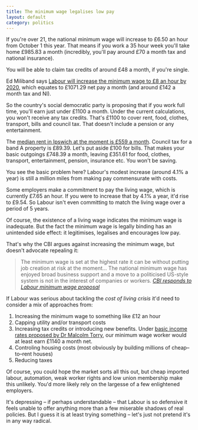 ```yaml
---
title: The minimum wage legalises low pay
layout: default
category: politics
---
```


If you're over 21, the national minimum wage will increase to &pound;6.50 an hour from October 1 this year. That means if you work a 35 hour week you'll take home &pound;985.83 a month (incredibly, you'll pay around &pound;70 a month tax and national insurance).

You will be able to claim tax credits of around &pound;48 a month, if you're single.

Ed Miliband says <a href="http://www.theguardian.com/society/2014/sep/20/miliband-pledges-rise-poorest-workers-labour-uk">Labour will increase the minimum wage to &pound;8 an hour by 2020</a>, which equates to &pound;1071.29 net pay a month (and around &pound;142 a month tax and NI).

So the country's social democratic party is proposing that if you work full time, you'll earn just under &pound;1100 a month. Under the current calculations, you won't receive any tax credits. That's &pound;1100 to cover rent, food, clothes, transport, bills and council tax. That doesn't include a pension or any entertainment.

The <a href="http://www.home.co.uk/for_rent/ipswich/current_rents?location=ipswich">median rent in Ipswich at the moment is &pound;559 a month</a>. Council tax for a band A property is &pound;89.39. Let's put aside &pound;100 for bills. That makes your basic outgoings &pound;748.39 a month, leaving &pound;351.61 for food, clothes, transport, entertainment, pension, insurance etc. You won't be saving.

You see the basic problem here? Labour's modest increase (around 4.1% a year) is still a million miles from making pay commensurate with costs.

Some employers make a commitment to pay the living wage, which is currently &pound;7.65 an hour. If you were to increase that by 4.1% a year, it'd rise to &pound;9.54. So Labour isn't even committing to match the living wage over a period of 5 years.

Of course, the existence of a living wage indicates the minimum wage is inadequate. But the fact the minimum wage is legally binding has an unintended side effect: it legitimises, legalises and encourages low pay.

That's why the CBI argues against increasing the minimum wage, but doesn't advocate repealing it:

> The minimum wage is set at the highest rate it can be without putting job creation at risk at the moment&hellip; The national minimum wage has enjoyed broad business support and a move to a politicised US-style system is not in the interest of companies or workers. <cite><a href="https://www.politicshome.com/uk/article/104999/cbi_responds_to_labour_minimum_wage_proposal.html">CBI responds to Labour minimum wage proposal</a></cite>

If Labour was serious about tackling the _cost of living crisis_ it'd need to consider a mix of approaches from:

1. Increasing the minimum wage to something like &pound;12 an hour
3. Capping utility and/or transport costs
3. Increasing tax credits or introducing new benefits. Under <a href="/2013/09/basic-income-examples/">basic income rates proposed by Dr Malcolm Torry</a>, our minimum wage worker would at least earn &pound;1140 a month net.
4. Controling housing costs (most obviously by building millions of cheap&#8211;to&#8211;rent houses)
5. Reducing taxes

Of course, you could hope the market sorts all this out, but cheap imported labour, automation, weak worker rights and low union membership make this unlikely. You'd more likely rely on the largesse of a few enlightened employers.

It's depressing &#8211; if perhaps understandable &#8211; that Labour is so defensive it feels unable to offer anything more than a few miserable shadows of real policies. But I guess it is at least trying something &#8211; let's just not pretend it's in any way radical.
